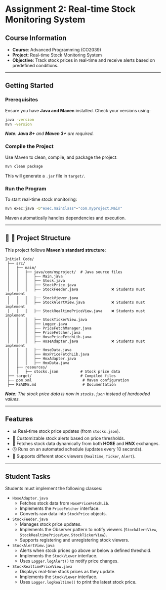 # Assignment 2: Real-time Stock Monitoring System

## Course Information

-   **Course**: Advanced Programming (CO2039)
-   **Project**: Real-time Stock Monitoring System
-   **Objective**: Track stock prices in real-time and receive alerts based on predefined conditions.

---

## Getting Started

### Prerequisites

Ensure you have **Java and Maven** installed. Check your versions using:

```sh
java -version
mvn -version
```

<i>**Note**: **Java 8+** and **Maven 3+** are required.</i>

### Compile the Project

Use Maven to clean, compile, and package the project:

```sh
mvn clean package
```

This will generate a `.jar` file in `target/`.

### Run the Program

To start real-time stock monitoring:

```sh
mvn exec:java -D"exec.mainClass"="com.myproject.Main"
```

Maven automatically handles dependencies and execution.

---

## **📌 📂 Project Structure**

This project follows **Maven's standard structure**:

```
Initial Code/
 ├── src/
 │   ├── main/
 │   │   ├── java/com/myproject/  # Java source files
 │   │   │   ├── Main.java
 │   │   │   ├── Stock.java
 │   │   │   ├── StockPrice.java
 │   │   │   ├── StockFeeder.java               ❌ Students must implement
 │   │   │   ├── StockViewer.java
 │   │   │   ├── StockAlertView.java            ❌ Students must implement
 │   │   │   ├── StockRealtimePriceView.java    ❌ Students must implement
 │   │   │   ├── StockTickerView.java
 │   │   │   ├── Logger.java
 │   │   │   ├── PriceFetchManager.java
 │   │   │   ├── PriceFetcher.java
 │   │   │   ├── HosePriceFetchLib.java
 │   │   │   ├── HoseAdapter.java               ❌ Students must implement
 │   │   │   ├── HoseData.java
 │   │   │   ├── HnxPriceFetchLib.java
 │   │   │   ├── HnxAdapter.java
 │   │   │   ├── HnxData.java
 │   ├── resources/
 │   │   ├── stocks.json          # Stock price data
 ├── target/                      # Compiled files
 ├── pom.xml                       # Maven configuration
 ├── README.md                     # Documentation
```

<i>**Note**: The stock price data is now in `stocks.json` instead of hardcoded values.</i>

---

## Features

-   📊 Real-time stock price updates (from `stocks.json`).
-   🔔 Customizable stock alerts based on price thresholds.
-   📡 Fetches stock data dynamically from both **HOSE** and **HNX** exchanges.
-   🕒 Runs on an automated schedule (updates every 10 seconds).
-   🔄 Supports different stock viewers (`Realtime`, `Ticker`, `Alert`).

---

## Student Tasks

Students must implement the following classes:

-   `HoseAdapter.java`
    -   Fetches stock data from `HosePriceFetchLib`.
    -   Implements the `PriceFetcher` interface.
    -   Converts raw data into `StockPrice` objects.
-   `StockFeeder.java`
    -   Manages stock price updates.
    -   Implements the Observer pattern to notify viewers (`StockAlertView`, `StockRealtimePriceView`, `StockTickerView`).
    -   Supports registering and unregistering stock viewers.
-   `StockAlertView.java`
    -   Alerts when stock prices go above or below a defined threshold.
    -   Implements the `StockViewer` interface.
    -   Uses `Logger.logAlert()` to notify price changes.
-   `StockRealtimePriceView.java`
    -   Displays real-time stock prices as they update.
    -   Implements the `StockViewer` interface.
    -   Uses `Logger.logRealtime()` to print the latest stock price.
